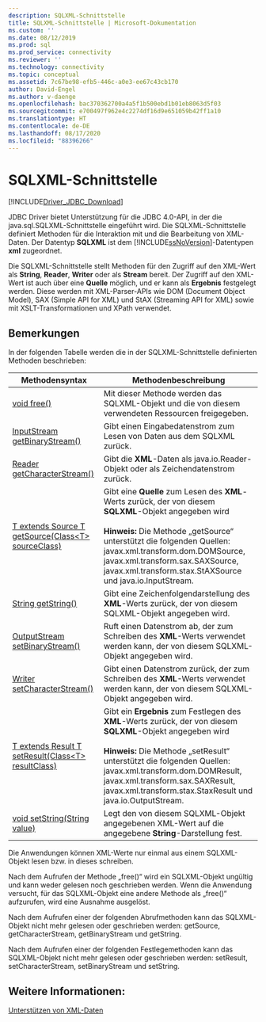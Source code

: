 ```yaml
---
description: SQLXML-Schnittstelle
title: SQLXML-Schnittstelle | Microsoft-Dokumentation
ms.custom: ''
ms.date: 08/12/2019
ms.prod: sql
ms.prod_service: connectivity
ms.reviewer: ''
ms.technology: connectivity
ms.topic: conceptual
ms.assetid: 7c67be98-efb5-446c-a0e3-ee67c43cb170
author: David-Engel
ms.author: v-daenge
ms.openlocfilehash: bac370362700a4a5f1b500ebd1b01eb8063d5f03
ms.sourcegitcommit: e700497f962e4c2274df16d9e651059b42ff1a10
ms.translationtype: HT
ms.contentlocale: de-DE
ms.lasthandoff: 08/17/2020
ms.locfileid: "88396266"
---
```

# <a name="sqlxml-interface"></a>SQLXML-Schnittstelle

[!INCLUDE[Driver_JDBC_Download](../../includes/driver_jdbc_download.md)]

JDBC Driver bietet Unterstützung für die JDBC 4.0-API, in der die java.sql.SQLXML-Schnittstelle eingeführt wird. Die SQLXML-Schnittstelle definiert Methoden für die Interaktion mit und die Bearbeitung von XML-Daten. Der Datentyp **SQLXML** ist dem [!INCLUDE[ssNoVersion](../../includes/ssnoversion-md.md)]-Datentypen **xml** zugeordnet.  
  
Die SQLXML-Schnittstelle stellt Methoden für den Zugriff auf den XML-Wert als **String**, **Reader**, **Writer** oder als **Stream** bereit. Der Zugriff auf den XML-Wert ist auch über eine **Quelle** möglich, und er kann als **Ergebnis** festgelegt werden. Diese werden mit XML-Parser-APIs wie DOM (Document Object Model), SAX (Simple API for XML) und StAX (Streaming API for XML) sowie mit XSLT-Transformationen und XPath verwendet.  
  
## <a name="remarks"></a>Bemerkungen  

In der folgenden Tabelle werden die in der SQLXML-Schnittstelle definierten Methoden beschrieben:  
  
|Methodensyntax|Methodenbeschreibung|  
|-------------------|------------------------|  
|[void free()](https://go.microsoft.com/fwlink/?LinkId=131685)|Mit dieser Methode werden das SQLXML-Objekt und die von diesem verwendeten Ressourcen freigegeben.|  
|[InputStream getBinaryStream()](https://go.microsoft.com/fwlink/?LinkId=131754)|Gibt einen Eingabedatenstrom zum Lesen von Daten aus dem SQLXML zurück.|  
|[Reader getCharacterStream()](https://go.microsoft.com/fwlink/?LinkId=131755)|Gibt die **XML**-Daten als java.io.Reader-Objekt oder als Zeichendatenstrom zurück.|  
|[T extends Source T getSource(Class\<T> sourceClass)](https://go.microsoft.com/fwlink/?LinkId=131756)|Gibt eine **Quelle** zum Lesen des **XML**-Werts zurück, der von diesem **SQLXML**-Objekt angegeben wird<br /><br /> **Hinweis:** Die Methode „getSource“ unterstützt die folgenden Quellen: javax.xml.transform.dom.DOMSource, javax.xml.transform.sax.SAXSource, javax.xml.transform.stax.StAXSource und java.io.InputStream.|  
|[String getString()](https://go.microsoft.com/fwlink/?LinkId=131757)|Gibt eine Zeichenfolgendarstellung des **XML**-Werts zurück, der von diesem SQLXML-Objekt angegeben wird.|  
|[OutputStream setBinaryStream()](https://go.microsoft.com/fwlink/?LinkId=131758)|Ruft einen Datenstrom ab, der zum Schreiben des **XML**-Werts verwendet werden kann, der von diesem SQLXML-Objekt angegeben wird.|  
|[Writer setCharacterStream()](https://go.microsoft.com/fwlink/?LinkId=131759)|Gibt einen Datenstrom zurück, der zum Schreiben des **XML**-Werts verwendet werden kann, der von diesem SQLXML-Objekt angegeben wird.|  
|[T extends Result T setResult(Class\<T> resultClass)](https://go.microsoft.com/fwlink/?LinkId=131760)|Gibt ein **Ergebnis** zum Festlegen des **XML**-Werts zurück, der von diesem **SQLXML**-Objekt angegeben wird<br /><br /> **Hinweis:** Die Methode „setResult“ unterstützt die folgenden Quellen: javax.xml.transform.dom.DOMResult, javax.xml.transform.sax.SAXResult, javax.xml.transform.stax.StaxResult und java.io.OutputStream.|  
|[void setString(String value)](https://go.microsoft.com/fwlink/?LinkId=131762)|Legt den von diesem SQLXML-Objekt angegebenen XML-Wert auf die angegebene **String**-Darstellung fest.|  
  
Die Anwendungen können XML-Werte nur einmal aus einem SQLXML-Objekt lesen bzw. in dieses schreiben.  
  
Nach dem Aufrufen der Methode „free()“ wird ein SQLXML-Objekt ungültig und kann weder gelesen noch geschrieben werden. Wenn die Anwendung versucht, für das SQLXML-Objekt eine andere Methode als „free()“ aufzurufen, wird eine Ausnahme ausgelöst.  
  
Nach dem Aufrufen einer der folgenden Abrufmethoden kann das SQLXML-Objekt nicht mehr gelesen oder geschrieben werden: getSource, getCharacterStream, getBinaryStream und getString.  
  
Nach dem Aufrufen einer der folgenden Festlegemethoden kann das SQLXML-Objekt nicht mehr gelesen oder geschrieben werden: setResult, setCharacterStream, setBinaryStream und setString.  
  
## <a name="see-also"></a>Weitere Informationen:  

[Unterstützen von XML-Daten](../../connect/jdbc/supporting-xml-data.md)  
